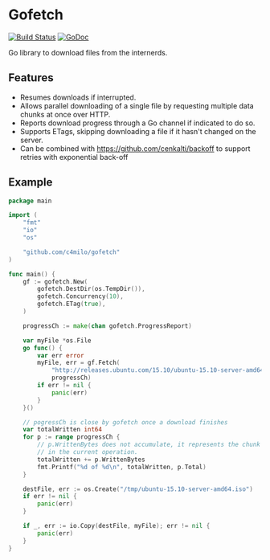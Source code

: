 # Gofetch
[![Build Status](https://travis-ci.org/c4milo/gofetch.svg?branch=master)](https://travis-ci.org/c4milo/gofetch)
[![GoDoc](https://godoc.org/github.com/c4milo/gofetch?status.svg)](https://godoc.org/github.com/c4milo/gofetch)

Go library to download files from the internerds.

## Features
* Resumes downloads if interrupted.
* Allows parallel downloading of a single file by requesting multiple data chunks at once over HTTP.
* Reports download progress through a Go channel if indicated to do so.
* Supports ETags, skipping downloading a file if it hasn't changed on the server.
* Can be combined with https://github.com/cenkalti/backoff to support retries with exponential back-off


## Example

```go
package main

import (
	"fmt"
	"io"
	"os"

	"github.com/c4milo/gofetch"
)

func main() {
	gf := gofetch.New(
		gofetch.DestDir(os.TempDir()),
		gofetch.Concurrency(10),
		gofetch.ETag(true),
	)

	progressCh := make(chan gofetch.ProgressReport)

	var myFile *os.File
	go func() {
		var err error
		myFile, err = gf.Fetch(
			"http://releases.ubuntu.com/15.10/ubuntu-15.10-server-amd64.iso",
			progressCh)
		if err != nil {
			panic(err)
		}
	}()

	// pogressCh is close by gofetch once a download finishes
	var totalWritten int64
	for p := range progressCh {
		// p.WrittenBytes does not accumulate, it represents the chunk size written
		// in the current operation.
		totalWritten += p.WrittenBytes
		fmt.Printf("%d of %d\n", totalWritten, p.Total)
	}

	destFile, err := os.Create("/tmp/ubuntu-15.10-server-amd64.iso")
	if err != nil {
		panic(err)
	}

	if _, err := io.Copy(destFile, myFile); err != nil {
		panic(err)
	}
}
```
